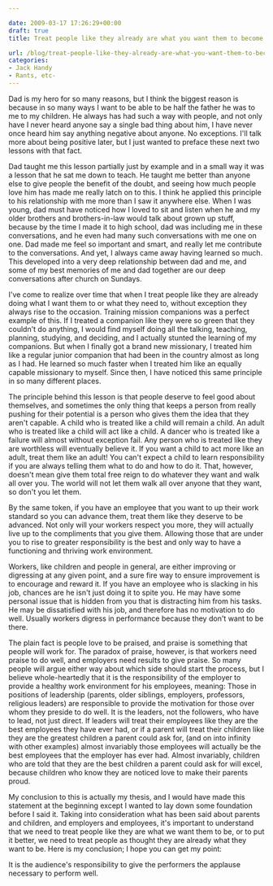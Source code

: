```yaml
---

date: 2009-03-17 17:26:29+00:00
draft: true
title: Treat people like they already are what you want them to become

url: /blog/treat-people-like-they-already-are-what-you-want-them-to-become
categories:
- Jack Handy
- Rants, etc-
---
```


Dad is my hero for so many reasons, but I think the biggest reason is because in so many ways I want to be able to be half the father he was to me to my children. He always has had such a way with people, and not only have I never heard anyone say a single bad thing about him, I have never once heard him say anything negative about anyone. No exceptions. I'll talk more about being positive later, but I just wanted to preface these next two lessons with that fact.




Dad taught me this lesson partially just by example and in a small way it was a lesson that he sat me down to teach. He taught me better than anyone else to give people the benefit of the doubt, and seeing how much people love him has made me really latch on to this. I think he applied this principle to his relationship with me more than I saw it anywhere else. When I was young, dad must have noticed how I loved to sit and listen when he and my older brothers and brothers-in-law would talk about grown up stuff, because by the time I made it to high school, dad was including me in these conversations, and he even had many such conversations with me one on one. Dad made me feel so important and smart, and really let me contribute to the conversations. And yet, I always came away having learned so much. This developed into a very deep relationship between dad and me, and some of my best memories of me and dad together are our deep conversations after church on Sundays.




I've come to realize over time that when I treat people like they are already doing what I want them to or what they need to, without exception they always rise to the occasion. Training mission companions was a perfect example of this. If I treated a companion like they were so green that they couldn't do anything, I would find myself doing all the talking, teaching, planning, studying, and deciding, and I actually stunted the learning of my companions. But when I finally got a brand new missionary, I treated him like a regular junior companion that had been in the country almost as long as I had. He learned so much faster when I treated him like an equally capable missionary to myself. Since then, I have noticed this same principle in so many different places.




The principle behind this lesson is that people deserve to feel good about themselves, and sometimes the only thing that keeps a person from really pushing for their potential is a person who gives them the idea that they aren't capable. A child who is treated like a child will remain a child. An adult who is treated like a child will act like a child. A dancer who is treated like a failure will almost without exception fail. Any person who is treated like they are worthless will eventually believe it. If you want a child to act more like an adult, treat them like an adult! You can't expect a child to learn responsibility if you are always telling them what to do and how to do it. That, however, doesn't mean give them total free reign to do whatever they want and walk all over you. The world will not let them walk all over anyone that they want, so don't you let them.




By the same token, if you have an employee that you want to up their work standard so you can advance them, treat them like they deserve to be advanced. Not only will your workers respect you more, they will actually live up to the compliments that you give them. Allowing those that are under you to rise to greater responsibility is the best and only way to have a functioning and thriving work environment.




Workers, like children and people in general, are either improving or digressing at any given point, and a sure fire way to ensure improvement is to encourage and reward it. If you have an employee who is slacking in his job, chances are he isn't just doing it to spite you. He may have some personal issue that is hidden from you that is distracting him from his tasks. He may be dissatisfied with his job, and therefore has no motivation to do well. Usually workers digress in performance because they don't want to be there.




The plain fact is people love to be praised, and praise is something that people will work for. The paradox of praise, however, is that workers need praise to do well, and employers need results to give praise. So many people will argue either way about which side should start the process, but I believe whole-heartedly that it is the responsibility of the employer to provide a healthy work environment for his employees, meaning: Those in positions of leadership (parents, older siblings, employers, professors, religious leaders) are responsible to provide the motivation for those over whom they preside to do well. It is the leaders, not the followers, who have to lead, not just direct. If leaders will treat their employees like they are the best employees they have ever had, or if a parent will treat their children like they are the greatest children a parent could ask for, (and on into infinity with other examples) almost invariably those employees will actually be the best employees that the employer has ever had. Almost invariably, children who are told that they are the best children a parent could ask for will excel, because children who know they are noticed love to make their parents proud.




My conclusion to this is actually my thesis, and I would have made this statement at the beginning except I wanted to lay down some foundation before I said it. Taking into consideration what has been said about parents and children, and employers and employees, it's important to understand that we need to treat people like they are what we want them to be, or to put it better, we need to treat people as thought they are already what they want to be. Here is my conclusion; I hope you can get my point:




It is the audience's responsibility to give the performers the applause necessary to perform well. 
